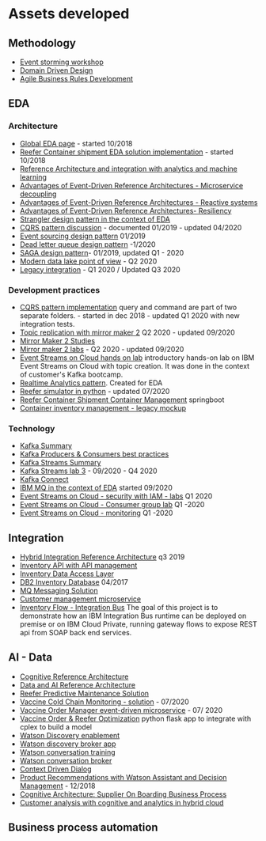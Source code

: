 # Assets developed


## Methodology

* [Event storming workshop](https://ibm-cloud-architecture.github.io/refarch-eda/methodology/event-storming/)
* [Domain Driven Design](https://ibm-cloud-architecture.github.io/refarch-eda/methodology/domain-driven-design/)
* [Agile Business Rules Development]()

## EDA

### Architecture

* [Global EDA page](https://ibm-cloud-architecture.github.io/refarch-eda/) - started 10/2018
* [Reefer Container shipment EDA solution implementation](https://ibm-cloud-architecture.github.io/refarch-kc/) - started 10/2018
* [Reference Architecture and integration with analytics and machine learning](https://ibm-cloud-architecture.github.io/refarch-eda/introduction/reference-architecture/#integration-with-analytics-and-machine-learning)
* [Advantages of Event-Driven Reference Architectures - Microservice decoupling](https://ibm-cloud-architecture.github.io/refarch-eda/advantages/microservice)
* [Advantages of Event-Driven Reference Architectures - Reactive systems](https://ibm-cloud-architecture.github.io/refarch-eda/advantages/reactive)
* [Advantages of Event-Driven Reference Architectures- Resiliency](https://ibm-cloud-architecture.github.io/refarch-eda/advantages/resiliency/)
* [Strangler design pattern in the context of EDA](https://ibm-cloud-architecture.github.io/refarch-eda/patterns/intro/#strangler-pattern)
* [CQRS pattern discussion](https://ibm-cloud-architecture.github.io/refarch-eda/patterns/cqrs/) - documented 01/2019 - updated 04/2020
* [Event sourcing design pattern](https://ibm-cloud-architecture.github.io/refarch-eda/patterns/event-sourcing/) 01/2019
* [Dead letter queue design pattern](https://ibm-cloud-architecture.github.io/refarch-eda/patterns/dlq/) -1/2020
* [SAGA design pattern](https://ibm-cloud-architecture.github.io/refarch-eda/patterns/saga/)- 01/2019, updated Q1 - 2020
* [Modern data lake point of view](https://ibm-cloud-architecture.github.io/refarch-eda/introduction/reference-architecture/#modern-data-lake) - Q2 2020
* [Legacy integration](https://ibm-cloud-architecture.github.io/refarch-eda/introduction/reference-architecture/#legacy-integration) - Q1 2020 / Updated Q3 2020

### Development practices

* [CQRS pattern implementation](https://github.com/ibm-cloud-architecture/refarch-kc-order-ms) query and command are part of two separate folders. - started in dec 2018 - updated Q1 2020 with new integration tests.
* [Topic replication with mirror maker 2](https://ibm-cloud-architecture.github.io/refarch-eda/patterns/topic-replication/) Q2 2020 - updated 09/2020
* [Mirror Maker 2  Studies](https://ibm-cloud-architecture.github.io/refarch-eda/technology/kafka-mirrormaker/)
* [Mirror maker 2 labs](https://ibm-cloud-architecture.github.io/refarch-eda/use-cases/kafka-mm2/) - Q2 2020 - updated 09/2020
* [Event Streams on Cloud hands on lab](https://ibm-cloud-architecture.github.io/refarch-eda/technology/event-streams/es-cloud/) introductory hands-on lab on IBM Event Streams on Cloud with topic creation. It was done in the context of customer's Kafka bootcamp. 
* [Realtime Analytics pattern](https://ibm-cloud-architecture.github.io/refarch-eda/patterns/realtime-analytics/). Created for EDA
* [Reefer simulator in python](https://github.com/ibm-cloud-architecture/vaccine-reefer-simulator) - updated 07/2020
* [Reefer Container Shipment Container Management](https://github.com/ibm-cloud-architecture/refarch-kc-container-ms) springboot
* [Container inventory management - legacy mockup](https://github.com/ibm-cloud-architecture/refarch-container-inventory)

### Technology

* [Kafka Summary](https://ibm-cloud-architecture.github.io/refarch-eda/technology/kafka-overview/)
* [Kafka Producers & Consumers best practices](https://ibm-cloud-architecture.github.io/refarch-eda/technology/kafka-producers-consumers/)
* [Kafka Streams Summary](https://ibm-cloud-architecture.github.io/refarch-eda/technology/kafka-streams/)
* [Kafka Streams lab 3](https://ibm-cloud-architecture.github.io/refarch-eda/use-cases/kafka-streams/lab-3/) - 09/2020 - Q4 2020
* [Kafka Connect](https://ibm-cloud-architecture.github.io/refarch-eda/technology/kafka-connect/)
* [IBM MQ in the context of EDA](https://ibm-cloud-architecture.github.io/refarch-eda/technology/mq/) started 09/2020
* [Event Streams on Cloud - security with IAM - labs](https://ibm-cloud-architecture.github.io/refarch-eda/technology/event-streams/security/) Q1 2020
* [Event Streams on Cloud - Consumer group lab](https://ibm-cloud-architecture.github.io/refarch-eda/technology/event-streams/consumergrp/) Q1 -2020
* [Event Streams on Cloud - monitoring](https://ibm-cloud-architecture.github.io/refarch-eda/use-cases/monitoring-on-cloud/)  Q1 -2020



## Integration

* [Hybrid Integration Reference Architecture](https://github.com/ibm-cloud-architecture/refarch-integration) q3 2019
* [Inventory API with API management](https://github.com/ibm-cloud-architecture/refarch-integration-api)
* [Inventory Data Access Layer](https://github.com/ibm-cloud-architecture/refarch-integration-inventory-dal)
* [DB2 Inventory Database](https://github.com/ibm-cloud-architecture/refarch-integration-inventory-db2) 04/2017
* [MQ Messaging Solution](https://github.com/ibm-cloud-architecture/refarch-mq-messaging)
* [Customer management microservice](https://github.com/ibm-cloud-architecture/refarch-integration-services)
* [Inventory Flow - Integration Bus](https://github.com/ibm-cloud-architecture/refarch-integration-esb) The goal of this project is to demonstrate how an IBM Integration Bus runtime can be deployed on premise or on IBM Cloud Private, running gateway flows to expose REST api from SOAP back end services.

## AI - Data

* [Cognitive Reference Architecture](https://github.com/ibm-cloud-architecture/refarch-cognitive)
* [Data and AI Reference Architecture](https://github.com/ibm-cloud-architecture/refarch-data-ai-analytics)
* [Reefer Predictive Maintenance Solution](https://github.com/ibm-cloud-architecture/refarch-reefer-ml)
* [Vaccine Cold Chain Monitoring - solution](https://github.com/ibm-cloud-architecture/vaccine-solution-main) - 07/2020
* [Vaccine Order Manager event-driven microservice](https://github.com/ibm-cloud-architecture/vaccine-order-mgr) - 07/ 2020
* [Vaccine Order & Reefer Optimization](https://github.com/ibm-cloud-architecture/vaccine-order-optimizer) python flask app to integrate with cplex to build a model
* [Watson Discovery enablement](https://www.ibm.com/cloud/architecture/tutorials/cognitive-discovery-advanced)
* [Watson discovery broker app](https://github.com/ibm-cloud-architecture/refarch-cognitive-discovery-broke)
* [Watson conversation training](https://www.ibm.com/cloud/architecture/tutorials/watson_conversation_support)
* [Watson conversation broker](https://github.com/ibm-cloud-architecture/refarch-cognitive-conversation-broker)
* [Context Driven Dialog](https://github.com/ibm-cloud-architecture/context-driven-dialog)
* [Product Recommendations with Watson Assistant and Decision Management](https://github.com/ibm-cloud-architecture/refarch-cognitive-prod-recommendations) - 12/2018
* [Cognitive Architecture: Supplier On Boarding Business Process](https://github.com/ibm-cloud-architecture/refarch-cognitive-supplier-process)
* [Customer analysis with cognitive and analytics in hybrid cloud](https://github.com/ibm-cloud-architecture/refarch-cognitive-analytics)

## Business process automation